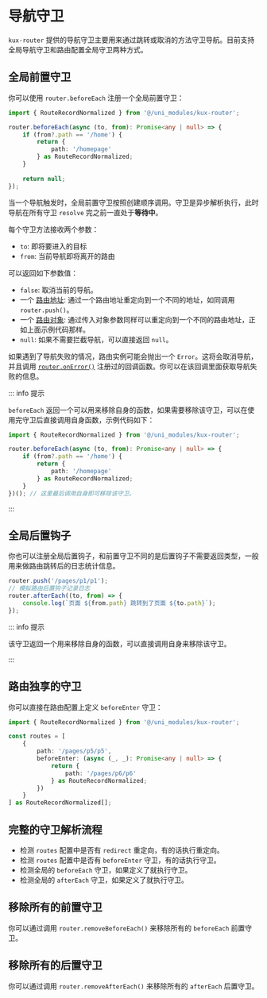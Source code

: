 # 导航守卫

`kux-router` 提供的导航守卫主要用来通过跳转或取消的方法守卫导航。目前支持全局导航守卫和路由配置全局守卫两种方式。

## 全局前置守卫

你可以使用 `router.beforeEach` 注册一个全局前置守卫：

```ts
import { RouteRecordNormalized } from '@/uni_modules/kux-router';

router.beforeEach(async (to, from): Promise<any | null> => {
    if (from?.path == '/home') {
        return {
            path: '/homepage'
        } as RouteRecordNormalized;
    }
    
    return null;
});
```

当一个导航触发时，全局前置守卫按照创建顺序调用。守卫是异步解析执行，此时导航在所有守卫 `resolve` 完之前一直处于**等待中**。

每个守卫方法接收两个参数：

+ `to`: 即将要进入的目标
+ `from`: 当前导航即将离开的路由

可以返回如下参数值：

+ `false`: 取消当前的导航。
+ 一个 [路由地址](): 通过一个路由地址重定向到一个不同的地址，如同调用 `router.push()`。
+ 一个 [路由对象](): 通过传入对象参数同样可以重定向到一个不同的路由地址，正如上面示例代码那样。
+ `null`: 如果不需要拦截导航，可以直接返回 `null`。

如果遇到了导航失败的情况，路由实例可能会抛出一个 `Error`。这将会取消导航，并且调用 [`router.onError()`]() 注册过的回调函数。你可以在该回调里面获取导航失败的信息。

::: info 提示

`beforeEach` 返回一个可以用来移除自身的函数，如果需要移除该守卫，可以在使用完守卫后直接调用自身函数，示例代码如下：

```ts
import { RouteRecordNormalized } from '@/uni_modules/kux-router';

router.beforeEach(async (to, from): Promise<any | null> => {
    if (from?.path == '/home') {
        return {
            path: '/homepage'
        } as RouteRecordNormalized;
    }
})(); // 这里最后调用自身即可移除该守卫。
```

:::

## 全局后置钩子

你也可以注册全局后置钩子，和前置守卫不同的是后置钩子不需要返回类型，一般用来做路由跳转后的日志统计信息。

```ts
router.push('/pages/p1/p1');
// 模拟路由后置钩子记录日志
router.afterEach((to, from) => {
	console.log(`页面 ${from.path} 跳转到了页面 ${to.path}`);
});
```

::: info 提示

该守卫返回一个用来移除自身的函数，可以直接调用自身来移除该守卫。

:::

## 路由独享的守卫

你可以直接在路由配置上定义 `beforeEnter` 守卫：

```ts
import { RouteRecordNormalized } from '@/uni_modules/kux-router';

const routes = [
    {
        path: '/pages/p5/p5',
        beforeEnter: (async (_, _): Promise<any | null> => {
            return {
                path: '/pages/p6/p6'
            } as RouteRecordNormalized;
        })
    }
] as RouteRecordNormalized[];
```

## 完整的守卫解析流程

+ 检测 `routes` 配置中是否有 `redirect` 重定向，有的话执行重定向。
+ 检测 `routes` 配置中是否有 `beforeEnter` 守卫，有的话执行守卫。
+ 检测全局的 `beforeEach` 守卫，如果定义了就执行守卫。
+ 检测全局的 `afterEach` 守卫，如果定义了就执行守卫。

## 移除所有的前置守卫

你可以通过调用 `router.removeBeforeEach()` 来移除所有的 `beforeEach` 前置守卫。

## 移除所有的后置守卫

你可以通过调用 `router.removeAfterEach()` 来移除所有的 `afterEach` 后置守卫。
